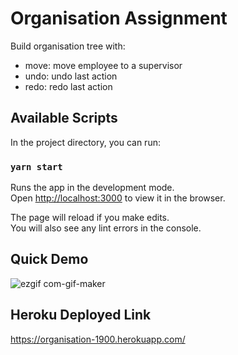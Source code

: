 # Organisation Assignment
Build organisation tree with:
- move: move employee to a supervisor
- undo: undo last action
- redo: redo last action

## Available Scripts

In the project directory, you can run:

### `yarn start`

Runs the app in the development mode.\
Open [http://localhost:3000](http://localhost:3000) to view it in the browser.

The page will reload if you make edits.\
You will also see any lint errors in the console.

## Quick Demo

![ezgif com-gif-maker](https://user-images.githubusercontent.com/48817195/135742031-ad61e234-f021-4e36-99a9-2f469b197bcc.gif)

## Heroku Deployed Link
https://organisation-1900.herokuapp.com/
